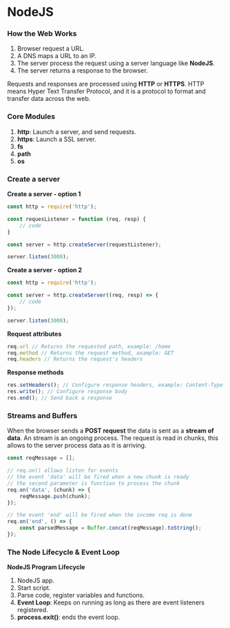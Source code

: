 # NodeJS

### How the Web Works

1. Browser request a URL.
2. A DNS maps a URL to an IP.
3. The server process the request using a server language like **NodeJS**.
4. The server returns a response to the browser. 

Requests and responses are processed using **HTTP** or **HTTPS**. HTTP means Hyper Text Transfer Protocol, and it is a protocol to format and transfer data across the web. 

### Core Modules

1. **http**: Launch a server, and send requests.
2. **https**: Launch a SSL server.
3. **fs**
4. **path**
5. **os**

### Create a server

**Create a server - option 1**
```js
const http = require('http');

const requesListener = function (req, resp) {
    // code
}

const server = http.createServer(requestListener);

server.listen(3000);
```

**Create a server - option 2**
```js
const http = require('http');

const server = http.createServer((req, resp) => {
    // code
});

server.listen(3000);
```

**Request attributes**

```js
req.url // Returns the requested path, example: /home
req.method // Returns the request method, example: GET
req.headers // Returns the request's headers
```

**Response methods**

```js
res.setHeaders(); // Configure response headers, example: Content-Type
res.write(); // Configure response body
res.end(); // Send back a response
```

### Streams and Buffers

When the browser sends a **POST request** the data is sent as a **stream of data**. An stream is an ongoing process. The request is read in chunks, this allows to the server process data as it is arriving. 

```js
const reqMessage = [];

// req.on() allows listen for events
// the event 'data' will be fired when a new chunk is ready
// the second parameter is function to process the chunk
req.on('data', (chunk) => {
    reqMessage.push(chunk);
});

// the event 'end' will be fired when the income req is done
req.on('end', () => {
    const parsedMessage = Buffer.concat(reqMessage).toString();
});
```

### The Node Lifecycle & Event Loop

**NodeJS Program Lifecycle**

1. NodeJS app.
2. Start script.
3. Parse code, register variables and functions.
4. **Event Loop**: Keeps on running as long as there are event listeners registered. 
5. **process.exit()**: ends the event loop.
